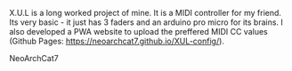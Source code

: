 X.U.L is a long worked project of mine. It is a MIDI controller for my friend. Its very basic - it just has 3 faders and an arduino pro micro for its brains. I also developed a PWA website to upload the preffered MIDI CC values (Github Pages: https://neoarchcat7.github.io/XUL-config/).

NeoArchCat7
